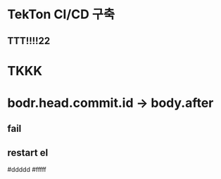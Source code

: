# TekTon CI/CD 구축
## TTT!!!!22
# TKKK
# bodr.head.commit.id -> body.after
## fail
## restart el
#ddddd
#fffff
